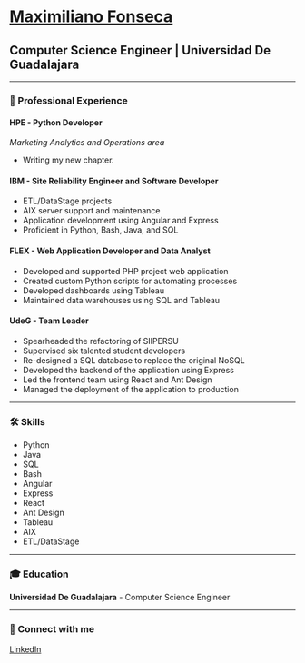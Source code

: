 # [Maximiliano Fonseca](https://www.linkedin.com/in/ninefrm/)

## Computer Science Engineer | Universidad De Guadalajara

---

### 🌟 Professional Experience

#### **HPE** - Python Developer
*Marketing Analytics and Operations area*
- Writing my new chapter.

#### **IBM** - Site Reliability Engineer and Software Developer
- ETL/DataStage projects
- AIX server support and maintenance
- Application development using Angular and Express
- Proficient in Python, Bash, Java, and SQL

#### **FLEX** - Web Application Developer and Data Analyst
- Developed and supported PHP project web application
- Created custom Python scripts for automating processes
- Developed dashboards using Tableau
- Maintained data warehouses using SQL and Tableau

#### **UdeG** - Team Leader
- Spearheaded the refactoring of SIIPERSU
- Supervised six talented student developers
- Re-designed a SQL database to replace the original NoSQL
- Developed the backend of the application using Express
- Led the frontend team using React and Ant Design
- Managed the deployment of the application to production

---

### 🛠️ Skills
- Python
- Java
- SQL
- Bash
- Angular
- Express
- React
- Ant Design
- Tableau
- AIX
- ETL/DataStage

---

### 🎓 Education
**Universidad De Guadalajara** - Computer Science Engineer

---

### 🔗 Connect with me
[LinkedIn](https://www.linkedin.com/in/ninefrm/)
